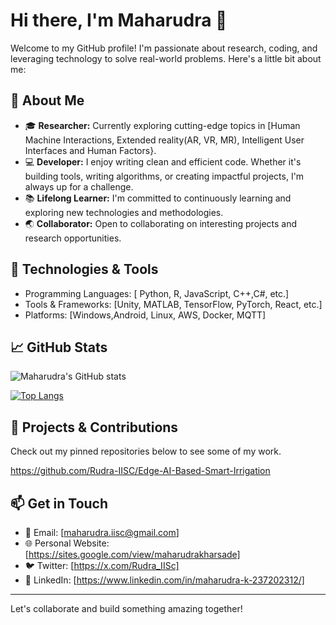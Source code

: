 # Hi there, I'm Maharudra 👋

Welcome to my GitHub profile! I'm passionate about research, coding, and leveraging technology to solve real-world problems. Here's a little bit about me:

## 🌱 About Me

- 🎓 **Researcher:** Currently exploring cutting-edge topics in [Human Machine Interactions, Extended reality(AR, VR, MR), Intelligent User Interfaces and Human Factors}.
- 💻 **Developer:** I enjoy writing clean and efficient code. Whether it's building tools, writing algorithms, or creating impactful projects, I'm always up for a challenge.
- 📚 **Lifelong Learner:** I'm committed to continuously learning and exploring new technologies and methodologies.
- 🌏 **Collaborator:** Open to collaborating on interesting projects and research opportunities.

## 🔧 Technologies & Tools

- Programming Languages: [ Python, R, JavaScript, C++,C#, etc.]
- Tools & Frameworks: [Unity, MATLAB, TensorFlow, PyTorch, React, etc.]
- Platforms: [Windows,Android, Linux, AWS, Docker, MQTT]

## 📈 GitHub Stats

![Maharudra's GitHub stats](https://github-readme-stats.vercel.app/api?username=Rudra-IISC&show_icons=true&theme=radical)

[![Top Langs](https://github-readme-stats.vercel.app/api/top-langs/?username=Rudra-IISC&layout=compact&theme=radical)](https://github.com/anuraghazra/github-readme-stats)

## 🚀 Projects & Contributions

Check out my pinned repositories below to see some of my work.

https://github.com/Rudra-IISC/Edge-AI-Based-Smart-Irrigation



## 📫 Get in Touch

- 💌 Email: [maharudra.iisc@gmail.com]
- 🌐 Personal Website: [https://sites.google.com/view/maharudrakharsade]
- 🐦 Twitter: [https://x.com/Rudra_IISc]
- 💼 LinkedIn: [https://www.linkedin.com/in/maharudra-k-237202312/]

---

Let's collaborate and build something amazing together!
